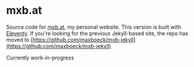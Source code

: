 # mxb.at

Source code for [mxb.at](https://mxb.at), my personal website.
This version is built with [Eleventy](https://www.11ty.io). If you're looking for the previous Jekyll-based site, the repo has moved to [https://github.com/maxboeck/mxb-jekyll](https://github.com/maxboeck/mxb-jekyll)

Currently work-in-progress